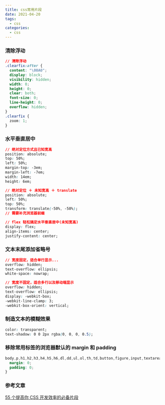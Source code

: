 ```yaml
---
title: css常用片段
date: 2021-04-20
tags:
  - css
categories:
  - css
---
```


<Boxx/>

### 清除浮动

```css
// 清除浮动
.clearfix:after {
  content: "\00A0";
  display: block;
  visibility: hidden;
  width: 0;
  height: 0;
  clear: both;
  font-size: 0;
  line-height: 0;
  overflow: hidden;
}
.clearfix {
  zoom: 1;
}
```

### 水平垂直居中

```css
// 绝对定位方式且已知宽高
position: absolute;
top: 50%;
left: 50%;
margin-top: -3em;
margin-left: -7em;
width: 14em;
height: 6em;

// 绝对定位 ＋ 未知宽高 ＋ translate
position: absolute;
left: 50%;
top: 50%;
transform: translate(-50%, -50%);
// 需要补充浏览器前缀

// flex 轻松搞定水平垂直居中(未知宽高)
display: flex;
align-items: center;
justify-content: center;
```

### 文本末尾添加省略号

```css
// 宽度固定，适合单行显示...
overflow: hidden;
text-overflow: ellipsis;
white-space: nowrap;

// 宽度不固定，适合多行以及移动端显示
overflow: hidden;
text-overflow: ellipsis;
display: -webkit-box;
-webkit-line-clamp: 3;
-webkit-box-orient: vertical;
```

### 制造文本的模糊效果

```css
color: transparent;
text-shadow: 0 0 2px rgba(0, 0, 0, 0.5);
```

### 移除常用标签的浏览器默认的 margin 和 padding

```css
body,p,h1,h2,h3,h4,h5,h6,dl,dd,ul,ol,th,td,button,figure,input,textarea,form {
  margin: 0;
  padding: 0;
}
```

### 参考文章

[55 个提高你 CSS 开发效率的必备片段](https://zhuanlan.zhihu.com/p/118436424)